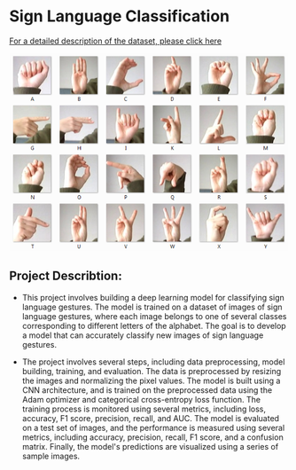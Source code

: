 # Sign Language Classification

[For a detailed description of the dataset, please click here](https://www.kaggle.com/datasets/datamunge/sign-language-mnist)

![american_sign_language](https://github.com/ahmedAEAID/Computer_Vision_Projects/blob/Sign_laguage_Classification/Sign%20Language%20Classification/Dataset/amer_sign2.png)

## Project Describtion:

- This project involves building a deep learning model for classifying sign language gestures. The model is trained on a dataset of images of sign language gestures, where each image belongs to one of several classes corresponding to different letters of the alphabet. The goal is to develop a model that can accurately classify new images of sign language gestures.

- The project involves several steps, including data preprocessing, model building, training, and evaluation. The data is preprocessed by resizing the images and normalizing the pixel values. The model is built using a CNN architecture, and is trained on the preprocessed data using the Adam optimizer and categorical cross-entropy loss function. The training process is monitored using several metrics, including loss, accuracy, F1 score, precision, recall, and AUC. The model is evaluated on a test set of images, and the performance is measured using several metrics, including accuracy, precision, recall, F1 score, and a confusion matrix. Finally, the model's predictions are visualized using a series of sample images.
